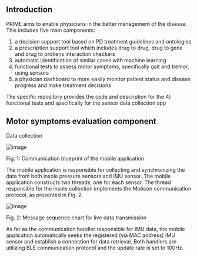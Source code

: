 ## Introduction

PRIME aims to enable physicians in the better management of the disease. This includes five main components:
1) a decision support tool based on PD treatment guidelines and ontologies
2) a prescription support tool which includes drug to drug, drug to gene and drug to protiens interaction checkers
3) automatic identification of similar cases with machine learning
4) functional tests to assess motor symptoms, specifically gait and tremor, using sensors
5) a physician dashboard to more easily monitor patient status and disease progress and make treatment decisions 

The specific repository provides the code and description for the 4) functional tests and specifically for the sensor data collection app


## Motor symptoms evaluation component
Data collection

![image](https://user-images.githubusercontent.com/13904310/116374501-0108cc00-a817-11eb-82ca-b745b08294ec.png)













Fig. 1: Communication blueprint of the mobile application

The mobile application is responsible for collecting and synchronizing the data from both insole pressure sensors and IMU sensor. 
The mobile application constructs two threads, one for each sensor.
The thread responsible for the insole collection implements the Moticon communication protocol, as presented in Fig. 2.
 
 

![image](https://user-images.githubusercontent.com/13904310/116374589-17af2300-a817-11eb-804f-648e932e98d9.png)
 
Fig. 2: Message sequence chart for live data transmission

As far as the communication handler responsible for IMU data, the mobile application automatically seeks the registered (via MAC address) IMU sensor and establish a connection for data retrieval.
Both handlers are utilizing BLE communication protocol and the update rate is set to 100Hz.
